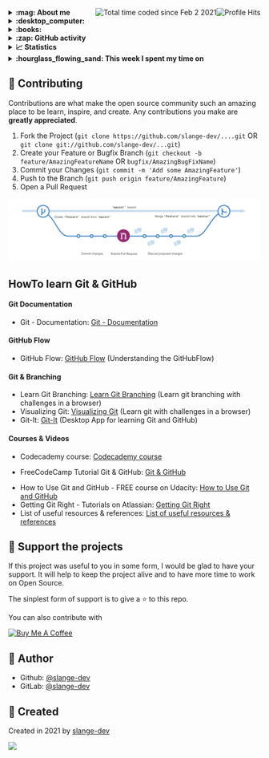 <img align="right" alt="Profile Hits" src="https://komarev.com/ghpvc/?username=slange-dev&style=flat-square"> <a href="https://wakatime.com/@b9ca06e8-3961-4e7b-89c7-a5697a293916"><img align="right" src="https://wakatime.com/badge/user/b9ca06e8-3961-4e7b-89c7-a5697a293916.svg" alt="Total time coded since Feb 2 2021" /></a>

<details>
  <summary><b> :mag: About me </b></summary>
  Windows and Linux administrator </br>
  Running Mainframe systems (z/OS v2.1 and OS/VS2 MVS 3.8j Tur(n)key Level 4) @home </br>
  
</details>

<details>
  <summary><b> :desktop_computer: </b></summary>
</details>

<details>
  <summary><b> :books: </b></summary>
</details>

<details>
  <summary><b> :zap: GitHub activity </b></summary>

<!--START_SECTION:activity-->
`[04/01 03:54]` <img alt="📝" src="https://github.com/cheesits456/github-activity-readme/raw/master/icons/commit.png" align="top" height="18"> Made `1` commit in [slange-dev/Netbox-ipscanner](https://github.com/slange-dev/Netbox-ipscanner)  
`[03/31 15:04]` <img alt="✅" src="https://github.com/cheesits456/github-activity-readme/raw/master/icons/pr-open.png" align="top" height="18"> Opened PR [`#6`](https://github.com//bbird81/Netbox-ipscanner/pull/6 'Update') in [bbird81/Netbox-ipscanner](https://github.com/bbird81/Netbox-ipscanner)  
`[03/31 15:02]` <img alt="❌" src="https://github.com/cheesits456/github-activity-readme/raw/master/icons/pr-close.png" align="top" height="18"> Closed PR [`#5`](https://github.com//bbird81/Netbox-ipscanner/pull/5 'Update') in [bbird81/Netbox-ipscanner](https://github.com/bbird81/Netbox-ipscanner)  
`[03/31 15:01]` <img alt="📝" src="https://github.com/cheesits456/github-activity-readme/raw/master/icons/commit.png" align="top" height="18"> Made `3` commits in [slange-dev/Netbox-ipscanner](https://github.com/slange-dev/Netbox-ipscanner)  
`[03/31 14:57]` <img alt="🎉" src="https://github.com/cheesits456/github-activity-readme/raw/master/icons/merge.png" align="top" height="18"> Merged PR [`#1`](https://github.com//slange-dev/Netbox-ipscanner/pull/1 'Change comment and code language to english') in [slange-dev/Netbox-ipscanner](https://github.com/slange-dev/Netbox-ipscanner)  
`[03/31 14:57]` <img alt="✅" src="https://github.com/cheesits456/github-activity-readme/raw/master/icons/pr-open.png" align="top" height="18"> Opened PR [`#1`](https://github.com//slange-dev/Netbox-ipscanner/pull/1 'Change comment and code language to english') in [slange-dev/Netbox-ipscanner](https://github.com/slange-dev/Netbox-ipscanner)  
`[03/31 14:57]` <img alt="📂" src="https://github.com/cheesits456/github-activity-readme/raw/master/icons/create-branch.png" align="top" height="18"> Created branch [`slange-dev-language-patch`](https://github.com/slange-dev/Netbox-ipscanner/tree/slange-dev-language-patch) in [slange-dev/Netbox-ipscanner](https://github.com/slange-dev/Netbox-ipscanner)  
`[03/31 14:40]` <img alt="❌" src="https://github.com/cheesits456/github-activity-readme/raw/master/icons/delete.png" align="top" height="18"> Deleted `patch-1` from [slange-dev/Netbox-ipscanner](https://github.com/slange-dev/Netbox-ipscanner)  
`[03/31 14:39]` <img alt="❌" src="https://github.com/cheesits456/github-activity-readme/raw/master/icons/pr-close.png" align="top" height="18"> Closed PR [`#4`](https://github.com//bbird81/Netbox-ipscanner/pull/4 'Added NETBOXURL variable') in [bbird81/Netbox-ipscanner](https://github.com/bbird81/Netbox-ipscanner)  
`[03/31 14:39]` <img alt="✅" src="https://github.com/cheesits456/github-activity-readme/raw/master/icons/pr-open.png" align="top" height="18"> Opened PR [`#5`](https://github.com//bbird81/Netbox-ipscanner/pull/5 'Update') in [bbird81/Netbox-ipscanner](https://github.com/bbird81/Netbox-ipscanner)  

<details><summary>Show More</summary>

`[03/31 14:35]` <img alt="📝" src="https://github.com/cheesits456/github-activity-readme/raw/master/icons/commit.png" align="top" height="18"> Made `2` commits in [slange-dev/Netbox-ipscanner](https://github.com/slange-dev/Netbox-ipscanner)  
`[03/31 05:35]` <img alt="✅" src="https://github.com/cheesits456/github-activity-readme/raw/master/icons/pr-open.png" align="top" height="18"> Opened PR [`#4`](https://github.com//bbird81/Netbox-ipscanner/pull/4 'Added NETBOXURL variable') in [bbird81/Netbox-ipscanner](https://github.com/bbird81/Netbox-ipscanner)  
`[03/31 05:33]` <img alt="📝" src="https://github.com/cheesits456/github-activity-readme/raw/master/icons/commit.png" align="top" height="18"> Made `1` commit in [slange-dev/Netbox-ipscanner](https://github.com/slange-dev/Netbox-ipscanner)  
`[03/31 05:32]` <img alt="🍴" src="https://github.com/cheesits456/github-activity-readme/raw/master/icons/fork.png" align="top" height="18"> Forked [bbird81/Netbox-ipscanner](https://github.com/bbird81/Netbox-ipscanner) to [slange-dev/Netbox-ipscanner](https://github.com/slange-dev/Netbox-ipscanner)  
`[03/31 05:31]` <img alt="⭐" src="https://github.com/cheesits456/github-activity-readme/raw/master/icons/star.png" align="top" height="18"> Starred [bbird81/Netbox-ipscanner](https://github.com/bbird81/Netbox-ipscanner)  
`[03/31 03:40]` <img alt="⭐" src="https://github.com/cheesits456/github-activity-readme/raw/master/icons/star.png" align="top" height="18"> Starred [drygdryg/netbox-plugin-device-map](https://github.com/drygdryg/netbox-plugin-device-map)  
`[03/31 03:38]` <img alt="⭐" src="https://github.com/cheesits456/github-activity-readme/raw/master/icons/star.png" align="top" height="18"> Starred [BarbarossaTM/netbox-scripts](https://github.com/BarbarossaTM/netbox-scripts)  
`[03/31 03:24]` <img alt="⭐" src="https://github.com/cheesits456/github-activity-readme/raw/master/icons/star.png" align="top" height="18"> Starred [falz/netbox-device-scripts](https://github.com/falz/netbox-device-scripts)  
`[03/31 00:45]` <img alt="⭐" src="https://github.com/cheesits456/github-activity-readme/raw/master/icons/star.png" align="top" height="18"> Starred [ArnesSI/netbox-inventory](https://github.com/ArnesSI/netbox-inventory)  
`[03/31 00:18]` <img alt="⭐" src="https://github.com/cheesits456/github-activity-readme/raw/master/icons/star.png" align="top" height="18"> Starred [andreafrancia/trash-cli](https://github.com/andreafrancia/trash-cli)  
`[03/30 02:07]` <img alt="⭐" src="https://github.com/cheesits456/github-activity-readme/raw/master/icons/star.png" align="top" height="18"> Starred [Icinga/icinga2](https://github.com/Icinga/icinga2)  
`[03/30 02:07]` <img alt="⭐" src="https://github.com/cheesits456/github-activity-readme/raw/master/icons/star.png" align="top" height="18"> Starred [Icinga/icingaweb2](https://github.com/Icinga/icingaweb2)  
`[03/29 23:03]` <img alt="➕" src="https://github.com/cheesits456/github-activity-readme/raw/master/icons/create-repo.png" align="top" height="18"> Created repository [slange-dev/netbox-backup](https://github.com/slange-dev/netbox-backup)  
`[03/29 13:30]` <img alt="⭐" src="https://github.com/cheesits456/github-activity-readme/raw/master/icons/star.png" align="top" height="18"> Starred [netbox-community/devicetype-library](https://github.com/netbox-community/devicetype-library)  
`[03/29 07:53]` <img alt="⭐" src="https://github.com/cheesits456/github-activity-readme/raw/master/icons/star.png" align="top" height="18"> Starred [lopes/netbox-scanner](https://github.com/lopes/netbox-scanner)  
`[03/29 07:02]` <img alt="⭐" src="https://github.com/cheesits456/github-activity-readme/raw/master/icons/star.png" align="top" height="18"> Starred [M35a2/cisco-interfaces-to-netbox](https://github.com/M35a2/cisco-interfaces-to-netbox)  
`[03/29 06:25]` <img alt="⭐" src="https://github.com/cheesits456/github-activity-readme/raw/master/icons/star.png" align="top" height="18"> Starred [Abulhallaj/netbox-deviceimage](https://github.com/Abulhallaj/netbox-deviceimage)  
`[03/29 04:50]` <img alt="⭐" src="https://github.com/cheesits456/github-activity-readme/raw/master/icons/star.png" align="top" height="18"> Starred [peering-manager/peering-manager](https://github.com/peering-manager/peering-manager)  
`[03/29 04:43]` <img alt="⭐" src="https://github.com/cheesits456/github-activity-readme/raw/master/icons/star.png" align="top" height="18"> Starred [netbox-community/netbox-healthcheck-plugin](https://github.com/netbox-community/netbox-healthcheck-plugin)  
`[03/29 04:20]` <img alt="⭐" src="https://github.com/cheesits456/github-activity-readme/raw/master/icons/star.png" align="top" height="18"> Starred [cvlabsio/netdoc](https://github.com/cvlabsio/netdoc)  
`[03/29 04:01]` <img alt="⭐" src="https://github.com/cheesits456/github-activity-readme/raw/master/icons/star.png" align="top" height="18"> Starred [netdotwork/netbox_resolver](https://github.com/netdotwork/netbox_resolver)  
`[03/29 03:52]` <img alt="⭐" src="https://github.com/cheesits456/github-activity-readme/raw/master/icons/star.png" align="top" height="18"> Starred [DanSheps/netbox-config-backup](https://github.com/DanSheps/netbox-config-backup)  
`[03/29 03:52]` <img alt="⭐" src="https://github.com/cheesits456/github-activity-readme/raw/master/icons/star.png" align="top" height="18"> Starred [ICTU/netbox_slm](https://github.com/ICTU/netbox_slm)  
`[03/29 03:44]` <img alt="⭐" src="https://github.com/cheesits456/github-activity-readme/raw/master/icons/star.png" align="top" height="18"> Starred [ITJamie/racktables2netbox](https://github.com/ITJamie/racktables2netbox)  
`[03/29 03:43]` <img alt="⭐" src="https://github.com/cheesits456/github-activity-readme/raw/master/icons/star.png" align="top" height="18"> Starred [RackTables/racktables](https://github.com/RackTables/racktables)  
`[03/29 03:41]` <img alt="⭐" src="https://github.com/cheesits456/github-activity-readme/raw/master/icons/star.png" align="top" height="18"> Starred [ITJamie/netbox_gateways](https://github.com/ITJamie/netbox_gateways)  
`[03/29 03:18]` <img alt="⭐" src="https://github.com/cheesits456/github-activity-readme/raw/master/icons/star.png" align="top" height="18"> Starred [ryanmerolle/netbox-acls](https://github.com/ryanmerolle/netbox-acls)  
`[03/29 02:57]` <img alt="⭐" src="https://github.com/cheesits456/github-activity-readme/raw/master/icons/star.png" align="top" height="18"> Starred [PieterL75/netbox_contextmenus](https://github.com/PieterL75/netbox_contextmenus)  
`[03/29 02:52]` <img alt="⭐" src="https://github.com/cheesits456/github-activity-readme/raw/master/icons/star.png" align="top" height="18"> Starred [jasonyates/netbox-documents](https://github.com/jasonyates/netbox-documents)  
`[03/29 02:39]` <img alt="⭐" src="https://github.com/cheesits456/github-activity-readme/raw/master/icons/star.png" align="top" height="18"> Starred [iDebugAll/phonebox_plugin](https://github.com/iDebugAll/phonebox_plugin)  
`[03/29 02:38]` <img alt="⭐" src="https://github.com/cheesits456/github-activity-readme/raw/master/icons/star.png" align="top" height="18"> Starred [alsigna/netbox-software-manager](https://github.com/alsigna/netbox-software-manager)  
`[03/29 02:36]` <img alt="⭐" src="https://github.com/cheesits456/github-activity-readme/raw/master/icons/star.png" align="top" height="18"> Starred [k01ek/netbox-bgp](https://github.com/k01ek/netbox-bgp)  
`[03/29 02:36]` <img alt="⭐" src="https://github.com/cheesits456/github-activity-readme/raw/master/icons/star.png" align="top" height="18"> Starred [minitriga/axians-netbox-plugin-pdu](https://github.com/minitriga/axians-netbox-plugin-pdu)  
`[03/29 02:33]` <img alt="⭐" src="https://github.com/cheesits456/github-activity-readme/raw/master/icons/star.png" align="top" height="18"> Starred [networktocode/ntc-netbox-plugin-onboarding](https://github.com/networktocode/ntc-netbox-plugin-onboarding)  
`[03/29 02:29]` <img alt="⭐" src="https://github.com/cheesits456/github-activity-readme/raw/master/icons/star.png" align="top" height="18"> Starred [drygdryg/netbox-plugin-interface-sync](https://github.com/drygdryg/netbox-plugin-interface-sync)  
`[03/29 01:38]` <img alt="⭐" src="https://github.com/cheesits456/github-activity-readme/raw/master/icons/star.png" align="top" height="18"> Starred [sjm-steffann/netbox-reorder](https://github.com/sjm-steffann/netbox-reorder)  
`[03/29 01:37]` <img alt="⭐" src="https://github.com/cheesits456/github-activity-readme/raw/master/icons/star.png" align="top" height="18"> Starred [Baspla/netbox_reservations](https://github.com/Baspla/netbox_reservations)  
`[03/29 01:37]` <img alt="⭐" src="https://github.com/cheesits456/github-activity-readme/raw/master/icons/star.png" align="top" height="18"> Starred [miyuk/netbox-vlan-manager](https://github.com/miyuk/netbox-vlan-manager)  
`[03/29 01:37]` <img alt="⭐" src="https://github.com/cheesits456/github-activity-readme/raw/master/icons/star.png" align="top" height="18"> Starred [jsenecal/netbox-auto-cable-label](https://github.com/jsenecal/netbox-auto-cable-label)  
`[03/29 01:35]` <img alt="⭐" src="https://github.com/cheesits456/github-activity-readme/raw/master/icons/star.png" align="top" height="18"> Starred [renatoalmeidaoliveira/nbrisk](https://github.com/renatoalmeidaoliveira/nbrisk)  
`[03/29 01:33]` <img alt="⭐" src="https://github.com/cheesits456/github-activity-readme/raw/master/icons/star.png" align="top" height="18"> Starred [netdevopsbr/netbox-plugins-store](https://github.com/netdevopsbr/netbox-plugins-store)  
`[03/29 01:31]` <img alt="⭐" src="https://github.com/cheesits456/github-activity-readme/raw/master/icons/star.png" align="top" height="18"> Starred [sjm-steffann/netbox-ddns](https://github.com/sjm-steffann/netbox-ddns)  
`[03/29 01:13]` <img alt="⭐" src="https://github.com/cheesits456/github-activity-readme/raw/master/icons/star.png" align="top" height="18"> Starred [den-it/ntmap](https://github.com/den-it/ntmap)  
`[03/29 01:13]` <img alt="⭐" src="https://github.com/cheesits456/github-activity-readme/raw/master/icons/star.png" align="top" height="18"> Starred [mattieserver/netbox-topology-views](https://github.com/mattieserver/netbox-topology-views)  
`[03/29 01:13]` <img alt="⭐" src="https://github.com/cheesits456/github-activity-readme/raw/master/icons/star.png" align="top" height="18"> Starred [iDebugAll/nextbox-ui-plugin](https://github.com/iDebugAll/nextbox-ui-plugin)  
`[03/29 01:13]` <img alt="⭐" src="https://github.com/cheesits456/github-activity-readme/raw/master/icons/star.png" align="top" height="18"> Starred [PieterL75/netbox_ipcalculator](https://github.com/PieterL75/netbox_ipcalculator)  
`[03/29 00:19]` <img alt="⭐" src="https://github.com/cheesits456/github-activity-readme/raw/master/icons/star.png" align="top" height="18"> Starred [michaelkoetter/netbox-dns-zone](https://github.com/michaelkoetter/netbox-dns-zone)  
`[03/29 00:19]` <img alt="⭐" src="https://github.com/cheesits456/github-activity-readme/raw/master/icons/star.png" align="top" height="18"> Starred [deku-m/netbox-installer-menu](https://github.com/deku-m/netbox-installer-menu)  
`[03/29 00:18]` <img alt="⭐" src="https://github.com/cheesits456/github-activity-readme/raw/master/icons/star.png" align="top" height="18"> Starred [drygdryg/netbox-device-autodiscovery](https://github.com/drygdryg/netbox-device-autodiscovery)  
`[03/29 00:06]` <img alt="⭐" src="https://github.com/cheesits456/github-activity-readme/raw/master/icons/star.png" align="top" height="18"> Starred [candlerb/netbox-webhook-dnsupdate](https://github.com/candlerb/netbox-webhook-dnsupdate)  
`[03/28 22:46]` <img alt="⭐" src="https://github.com/cheesits456/github-activity-readme/raw/master/icons/star.png" align="top" height="18"> Starred [auroraresearchlab/netbox-dns](https://github.com/auroraresearchlab/netbox-dns)  
`[03/28 21:37]` <img alt="⭐" src="https://github.com/cheesits456/github-activity-readme/raw/master/icons/star.png" align="top" height="18"> Starred [fcsonline/tmux-fingers](https://github.com/fcsonline/tmux-fingers)  
`[03/28 21:36]` <img alt="⭐" src="https://github.com/cheesits456/github-activity-readme/raw/master/icons/star.png" align="top" height="18"> Starred [fcsonline/tmux-thumbs](https://github.com/fcsonline/tmux-thumbs)  
`[03/28 21:24]` <img alt="📝" src="https://github.com/cheesits456/github-activity-readme/raw/master/icons/commit.png" align="top" height="18"> Made `5` commits in [slange-dev/tmux-config-testings](https://github.com/slange-dev/tmux-config-testings)  
`[03/27 00:37]` <img alt="⭐" src="https://github.com/cheesits456/github-activity-readme/raw/master/icons/star.png" align="top" height="18"> Starred [paradigmpost/firewall-helpers](https://github.com/paradigmpost/firewall-helpers)  
`[03/27 00:34]` <img alt="⭐" src="https://github.com/cheesits456/github-activity-readme/raw/master/icons/star.png" align="top" height="18"> Starred [aatlasis/firewalld_log_parser](https://github.com/aatlasis/firewalld_log_parser)  
`[03/27 00:32]` <img alt="⭐" src="https://github.com/cheesits456/github-activity-readme/raw/master/icons/star.png" align="top" height="18"> Starred [whilcayangyang/firewalld-script](https://github.com/whilcayangyang/firewalld-script)  
`[03/24 07:55]` <img alt="⭐" src="https://github.com/cheesits456/github-activity-readme/raw/master/icons/star.png" align="top" height="18"> Starred [firecat53/urlscan](https://github.com/firecat53/urlscan)  
`[03/24 07:46]` <img alt="⭐" src="https://github.com/cheesits456/github-activity-readme/raw/master/icons/star.png" align="top" height="18"> Starred [cacharle/tmux-ssh-mode](https://github.com/cacharle/tmux-ssh-mode)  
`[03/24 07:45]` <img alt="⭐" src="https://github.com/cheesits456/github-activity-readme/raw/master/icons/star.png" align="top" height="18"> Starred [huseyz/tmux-sshmenu](https://github.com/huseyz/tmux-sshmenu)  
`[03/24 06:36]` <img alt="📝" src="https://github.com/cheesits456/github-activity-readme/raw/master/icons/commit.png" align="top" height="18"> Made `4` commits in [slange-dev/tmux-keyboard-type](https://github.com/slange-dev/tmux-keyboard-type)  
`[03/24 06:08]` <img alt="🍴" src="https://github.com/cheesits456/github-activity-readme/raw/master/icons/fork.png" align="top" height="18"> Forked [jaclu/tmux-keyboard-type](https://github.com/jaclu/tmux-keyboard-type) to [slange-dev/tmux-keyboard-type](https://github.com/slange-dev/tmux-keyboard-type)  
`[03/24 04:16]` <img alt="⭐" src="https://github.com/cheesits456/github-activity-readme/raw/master/icons/star.png" align="top" height="18"> Starred [jaclu/tmux-keyboard-type](https://github.com/jaclu/tmux-keyboard-type)  
`[03/24 04:15]` <img alt="⭐" src="https://github.com/cheesits456/github-activity-readme/raw/master/icons/star.png" align="top" height="18"> Starred [NickHastings/tmux-plugin-cssh](https://github.com/NickHastings/tmux-plugin-cssh)  
`[03/24 04:08]` <img alt="⭐" src="https://github.com/cheesits456/github-activity-readme/raw/master/icons/star.png" align="top" height="18"> Starred [ddebode/tmux-choose](https://github.com/ddebode/tmux-choose)  
`[03/24 03:41]` <img alt="🍴" src="https://github.com/cheesits456/github-activity-readme/raw/master/icons/fork.png" align="top" height="18"> Forked [tmux-plugins/tmux-battery](https://github.com/tmux-plugins/tmux-battery) to [slange-dev/tmux-battery](https://github.com/slange-dev/tmux-battery)  
`[03/24 03:30]` <img alt="⭐" src="https://github.com/cheesits456/github-activity-readme/raw/master/icons/star.png" align="top" height="18"> Starred [tmux-plugins/tmux-battery](https://github.com/tmux-plugins/tmux-battery)  
`[03/24 03:09]` <img alt="⭐" src="https://github.com/cheesits456/github-activity-readme/raw/master/icons/star.png" align="top" height="18"> Starred [charlietag/tmux-cpu-model](https://github.com/charlietag/tmux-cpu-model)  
`[03/24 03:05]` <img alt="⭐" src="https://github.com/cheesits456/github-activity-readme/raw/master/icons/star.png" align="top" height="18"> Starred [charlietag/Samba4_AD_RSAT](https://github.com/charlietag/Samba4_AD_RSAT)  
`[03/24 02:58]` <img alt="⭐" src="https://github.com/cheesits456/github-activity-readme/raw/master/icons/star.png" align="top" height="18"> Starred [devend711/tmux-screentime](https://github.com/devend711/tmux-screentime)  
`[03/24 02:48]` <img alt="⭐" src="https://github.com/cheesits456/github-activity-readme/raw/master/icons/star.png" align="top" height="18"> Starred [charlietag/tmux-split-statusbar](https://github.com/charlietag/tmux-split-statusbar)  
`[03/24 02:43]` <img alt="⭐" src="https://github.com/cheesits456/github-activity-readme/raw/master/icons/star.png" align="top" height="18"> Starred [jlipps/tmux-safekill](https://github.com/jlipps/tmux-safekill)  
`[03/24 01:36]` <img alt="🍴" src="https://github.com/cheesits456/github-activity-readme/raw/master/icons/fork.png" align="top" height="18"> Forked [tmux-plugins/tmux-yank](https://github.com/tmux-plugins/tmux-yank) to [slange-dev/tmux-yank](https://github.com/slange-dev/tmux-yank)  
`[03/24 01:35]` <img alt="🍴" src="https://github.com/cheesits456/github-activity-readme/raw/master/icons/fork.png" align="top" height="18"> Forked [lljbash/tmux-update-display](https://github.com/lljbash/tmux-update-display) to [slange-dev/tmux-update-display](https://github.com/slange-dev/tmux-update-display)  
`[03/24 01:33]` <img alt="⭐" src="https://github.com/cheesits456/github-activity-readme/raw/master/icons/star.png" align="top" height="18"> Starred [imomaliev/tmux-keyboard-layout](https://github.com/imomaliev/tmux-keyboard-layout)  
`[03/24 01:33]` <img alt="⭐" src="https://github.com/cheesits456/github-activity-readme/raw/master/icons/star.png" align="top" height="18"> Starred [ofirgall/tmux-browser](https://github.com/ofirgall/tmux-browser)  
`[03/24 01:29]` <img alt="🍴" src="https://github.com/cheesits456/github-activity-readme/raw/master/icons/fork.png" align="top" height="18"> Forked [tmux-plugins/tmux-logging](https://github.com/tmux-plugins/tmux-logging) to [slange-dev/tmux-logging](https://github.com/slange-dev/tmux-logging)  
`[03/24 01:29]` <img alt="🍴" src="https://github.com/cheesits456/github-activity-readme/raw/master/icons/fork.png" align="top" height="18"> Forked [tmux-plugins/tmux-prefix-highlight](https://github.com/tmux-plugins/tmux-prefix-highlight) to [slange-dev/tmux-prefix-highlight](https://github.com/slange-dev/tmux-prefix-highlight)  
`[03/24 01:28]` <img alt="⭐" src="https://github.com/cheesits456/github-activity-readme/raw/master/icons/star.png" align="top" height="18"> Starred [tmux-plugins/tmux-fpp](https://github.com/tmux-plugins/tmux-fpp)  
`[03/24 00:54]` <img alt="⭐" src="https://github.com/cheesits456/github-activity-readme/raw/master/icons/star.png" align="top" height="18"> Starred [wfxr/tmux-fzf-url](https://github.com/wfxr/tmux-fzf-url)  
`[03/24 00:53]` <img alt="⭐" src="https://github.com/cheesits456/github-activity-readme/raw/master/icons/star.png" align="top" height="18"> Starred [wellle/tmux-complete.vim](https://github.com/wellle/tmux-complete.vim)  
`[03/24 00:52]` <img alt="⭐" src="https://github.com/cheesits456/github-activity-readme/raw/master/icons/star.png" align="top" height="18"> Starred [junegunn/tmux-complete.vim](https://github.com/junegunn/tmux-complete.vim)  
`[03/24 00:47]` <img alt="🍴" src="https://github.com/cheesits456/github-activity-readme/raw/master/icons/fork.png" align="top" height="18"> Forked [sainnhe/tmux-plugin-sysstat](https://github.com/sainnhe/tmux-plugin-sysstat) to [slange-dev/tmux-plugin-sysstat](https://github.com/slange-dev/tmux-plugin-sysstat)  
`[03/24 00:09]` <img alt="⭐" src="https://github.com/cheesits456/github-activity-readme/raw/master/icons/star.png" align="top" height="18"> Starred [sainnhe/tmux-fzf](https://github.com/sainnhe/tmux-fzf)  
`[03/24 00:05]` <img alt="⭐" src="https://github.com/cheesits456/github-activity-readme/raw/master/icons/star.png" align="top" height="18"> Starred [junegunn/tmux-fzf-maccy](https://github.com/junegunn/tmux-fzf-maccy)  
`[03/24 00:05]` <img alt="⭐" src="https://github.com/cheesits456/github-activity-readme/raw/master/icons/star.png" align="top" height="18"> Starred [junegunn/tmux-fzf-url](https://github.com/junegunn/tmux-fzf-url)  
`[03/23 19:46]` <img alt="⭐" src="https://github.com/cheesits456/github-activity-readme/raw/master/icons/star.png" align="top" height="18"> Starred [tmux-plugins/tmux-prefix-highlight](https://github.com/tmux-plugins/tmux-prefix-highlight)  
`[03/23 04:59]` <img alt="⭐" src="https://github.com/cheesits456/github-activity-readme/raw/master/icons/star.png" align="top" height="18"> Starred [imomaliev/tmux-bash-completion](https://github.com/imomaliev/tmux-bash-completion)  
`[03/20 23:29]` <img alt="⭐" src="https://github.com/cheesits456/github-activity-readme/raw/master/icons/star.png" align="top" height="18"> Starred [kboghdady/youTube_ads_4_pi-hole](https://github.com/kboghdady/youTube_ads_4_pi-hole)  
`[03/17 04:57]` <img alt="⭐" src="https://github.com/cheesits456/github-activity-readme/raw/master/icons/star.png" align="top" height="18"> Starred [alexanderjeurissen/tmux-process-indicator](https://github.com/alexanderjeurissen/tmux-process-indicator)  
`[03/17 04:54]` <img alt="⭐" src="https://github.com/cheesits456/github-activity-readme/raw/master/icons/star.png" align="top" height="18"> Starred [alexanderjeurissen/tmux-world-clock](https://github.com/alexanderjeurissen/tmux-world-clock)  
`[03/11 05:32]` <img alt="⭐" src="https://github.com/cheesits456/github-activity-readme/raw/master/icons/star.png" align="top" height="18"> Starred [msimerson/ssh-agent](https://github.com/msimerson/ssh-agent)  
`[03/11 05:13]` <img alt="⭐" src="https://github.com/cheesits456/github-activity-readme/raw/master/icons/star.png" align="top" height="18"> Starred [jessevdk/vte](https://github.com/jessevdk/vte)  
`[03/11 04:43]` <img alt="⭐" src="https://github.com/cheesits456/github-activity-readme/raw/master/icons/star.png" align="top" height="18"> Starred [duncs/clusterssh](https://github.com/duncs/clusterssh)  
`[03/11 04:28]` <img alt="⭐" src="https://github.com/cheesits456/github-activity-readme/raw/master/icons/star.png" align="top" height="18"> Starred [pschmitt/tmux-ssh-split](https://github.com/pschmitt/tmux-ssh-split)  
`[03/11 03:56]` <img alt="⭐" src="https://github.com/cheesits456/github-activity-readme/raw/master/icons/star.png" align="top" height="18"> Starred [jaclu/tmux-keyboard-type](https://github.com/jaclu/tmux-keyboard-type)  
`[03/11 01:25]` <img alt="⭐" src="https://github.com/cheesits456/github-activity-readme/raw/master/icons/star.png" align="top" height="18"> Starred [GNOME/vte](https://github.com/GNOME/vte)  
`[03/11 00:46]` <img alt="⭐" src="https://github.com/cheesits456/github-activity-readme/raw/master/icons/star.png" align="top" height="18"> Starred [MunifTanjim/tmux-suspend](https://github.com/MunifTanjim/tmux-suspend)  
`[03/10 19:50]` <img alt="⭐" src="https://github.com/cheesits456/github-activity-readme/raw/master/icons/star.png" align="top" height="18"> Starred [anghootys/tmux-ip-address](https://github.com/anghootys/tmux-ip-address)  
`[03/10 04:19]` <img alt="⭐" src="https://github.com/cheesits456/github-activity-readme/raw/master/icons/star.png" align="top" height="18"> Starred [mikeboiko/vim-sort-folds](https://github.com/mikeboiko/vim-sort-folds)  
`[03/10 04:11]` <img alt="⭐" src="https://github.com/cheesits456/github-activity-readme/raw/master/icons/star.png" align="top" height="18"> Starred [mikeboiko/Vim](https://github.com/mikeboiko/Vim)  
`[03/10 04:05]` <img alt="⭐" src="https://github.com/cheesits456/github-activity-readme/raw/master/icons/star.png" align="top" height="18"> Starred [lljbash/zsh-renew-tmux-env](https://github.com/lljbash/zsh-renew-tmux-env)  
`[03/10 03:15]` <img alt="⭐" src="https://github.com/cheesits456/github-activity-readme/raw/master/icons/star.png" align="top" height="18"> Starred [tmux-plugins/tmux-open](https://github.com/tmux-plugins/tmux-open)  
`[03/10 01:25]` <img alt="⭐" src="https://github.com/cheesits456/github-activity-readme/raw/master/icons/star.png" align="top" height="18"> Starred [powerline/fonts](https://github.com/powerline/fonts)  
`[03/09 22:04]` <img alt="⭐" src="https://github.com/cheesits456/github-activity-readme/raw/master/icons/star.png" align="top" height="18"> Starred [scop/bash-completion](https://github.com/scop/bash-completion)  
`[03/09 16:26]` <img alt="⭐" src="https://github.com/cheesits456/github-activity-readme/raw/master/icons/star.png" align="top" height="18"> Starred [arialdomartini/oh-my-git](https://github.com/arialdomartini/oh-my-git)  
`[03/09 16:26]` <img alt="⭐" src="https://github.com/cheesits456/github-activity-readme/raw/master/icons/star.png" align="top" height="18"> Starred [riobard/bash-powerline](https://github.com/riobard/bash-powerline)  
`[03/09 16:25]` <img alt="⭐" src="https://github.com/cheesits456/github-activity-readme/raw/master/icons/star.png" align="top" height="18"> Starred [magicmonty/bash-git-prompt](https://github.com/magicmonty/bash-git-prompt)  
`[03/08 17:01]` <img alt="⭐" src="https://github.com/cheesits456/github-activity-readme/raw/master/icons/star.png" align="top" height="18"> Starred [arpagon/history-backup](https://github.com/arpagon/history-backup)  
`[03/07 17:44]` <img alt="⭐" src="https://github.com/cheesits456/github-activity-readme/raw/master/icons/star.png" align="top" height="18"> Starred [curusarn/bash-zsh-compat-widgets](https://github.com/curusarn/bash-zsh-compat-widgets)  
`[03/07 17:43]` <img alt="⭐" src="https://github.com/cheesits456/github-activity-readme/raw/master/icons/star.png" align="top" height="18"> Starred [rcaloras/bash-preexec](https://github.com/rcaloras/bash-preexec)  
`[03/07 06:13]` <img alt="⭐" src="https://github.com/cheesits456/github-activity-readme/raw/master/icons/star.png" align="top" height="18"> Starred [gko/ssh-connect](https://github.com/gko/ssh-connect)  
`[03/07 06:10]` <img alt="⭐" src="https://github.com/cheesits456/github-activity-readme/raw/master/icons/star.png" align="top" height="18"> Starred [curusarn/resh](https://github.com/curusarn/resh)  
`[03/07 06:08]` <img alt="⭐" src="https://github.com/cheesits456/github-activity-readme/raw/master/icons/star.png" align="top" height="18"> Starred [dvorka/hstr](https://github.com/dvorka/hstr)  
`[03/07 05:57]` <img alt="⭐" src="https://github.com/cheesits456/github-activity-readme/raw/master/icons/star.png" align="top" height="18"> Starred [wulfgarpro/history-sync](https://github.com/wulfgarpro/history-sync)  
`[03/07 05:29]` <img alt="⭐" src="https://github.com/cheesits456/github-activity-readme/raw/master/icons/star.png" align="top" height="18"> Starred [ddworken/hishtory](https://github.com/ddworken/hishtory)  
`[03/07 01:15]` <img alt="⭐" src="https://github.com/cheesits456/github-activity-readme/raw/master/icons/star.png" align="top" height="18"> Starred [rcaloras/bashhub-client](https://github.com/rcaloras/bashhub-client)  
`[03/05 21:03]` <img alt="⭐" src="https://github.com/cheesits456/github-activity-readme/raw/master/icons/star.png" align="top" height="18"> Starred [statox/FYT.vim](https://github.com/statox/FYT.vim)  
`[03/05 20:53]` <img alt="⭐" src="https://github.com/cheesits456/github-activity-readme/raw/master/icons/star.png" align="top" height="18"> Starred [machakann/vim-highlightedyank](https://github.com/machakann/vim-highlightedyank)  
`[03/05 03:08]` <img alt="⭐" src="https://github.com/cheesits456/github-activity-readme/raw/master/icons/star.png" align="top" height="18"> Starred [sheerun/vim-polyglot](https://github.com/sheerun/vim-polyglot)  
`[03/04 18:38]` <img alt="⭐" src="https://github.com/cheesits456/github-activity-readme/raw/master/icons/star.png" align="top" height="18"> Starred [vimwiki/vimwiki](https://github.com/vimwiki/vimwiki)  
`[03/02 01:10]` <img alt="📝" src="https://github.com/cheesits456/github-activity-readme/raw/master/icons/commit.png" align="top" height="18"> Made `53` commits in [slange-dev/tmux-config-testings](https://github.com/slange-dev/tmux-config-testings)  
`[03/01 18:58]` <img alt="⭐" src="https://github.com/cheesits456/github-activity-readme/raw/master/icons/star.png" align="top" height="18"> Starred [joshmedeski/t-smart-tmux-session-manager](https://github.com/joshmedeski/t-smart-tmux-session-manager)  
`[02/27 18:29]` <img alt="📝" src="https://github.com/cheesits456/github-activity-readme/raw/master/icons/commit.png" align="top" height="18"> Made `6` commits in [slange-dev/slange-dev](https://github.com/slange-dev/slange-dev)  
`[02/27 17:04]` <img alt="❌" src="https://github.com/cheesits456/github-activity-readme/raw/master/icons/pr-close.png" align="top" height="18"> Closed PR [`#2`](https://github.com//In4n1s357/Linux-Security-and-Hardening-Security-Guide/pull/2 'Add Rkhunter and OpenScap Workbench to Security Auditing Tools Open Source') in [In4n1s357/Linux-Security-and-Hardening-Security-Guide](https://github.com/In4n1s357/Linux-Security-and-Hardening-Security-Guide)  
`[02/21 20:19]` <img alt="⭐" src="https://github.com/cheesits456/github-activity-readme/raw/master/icons/star.png" align="top" height="18"> Starred [freeplane/freeplane](https://github.com/freeplane/freeplane)  
`[02/20 06:05]` <img alt="⭐" src="https://github.com/cheesits456/github-activity-readme/raw/master/icons/star.png" align="top" height="18"> Starred [ryanoasis/nerd-fonts](https://github.com/ryanoasis/nerd-fonts)  
`[02/19 22:55]` <img alt="⭐" src="https://github.com/cheesits456/github-activity-readme/raw/master/icons/star.png" align="top" height="18"> Starred [dogtagpki/pki](https://github.com/dogtagpki/pki)  
`[02/18 03:35]` <img alt="⭐" src="https://github.com/cheesits456/github-activity-readme/raw/master/icons/star.png" align="top" height="18"> Starred [bcchenbc/isc-bind9-dyndns-updater](https://github.com/bcchenbc/isc-bind9-dyndns-updater)  
`[02/14 00:31]` <img alt="⭐" src="https://github.com/cheesits456/github-activity-readme/raw/master/icons/star.png" align="top" height="18"> Starred [nicolargo/glances](https://github.com/nicolargo/glances)  
`[02/11 00:42]` <img alt="⭐" src="https://github.com/cheesits456/github-activity-readme/raw/master/icons/star.png" align="top" height="18"> Starred [EngineeringKiosk/GermanTechPodcasts](https://github.com/EngineeringKiosk/GermanTechPodcasts)  
`[02/11 00:12]` <img alt="⭐" src="https://github.com/cheesits456/github-activity-readme/raw/master/icons/star.png" align="top" height="18"> Starred [coderholic/pyradio](https://github.com/coderholic/pyradio)  
`[02/11 00:06]` <img alt="⭐" src="https://github.com/cheesits456/github-activity-readme/raw/master/icons/star.png" align="top" height="18"> Starred [rupa/z](https://github.com/rupa/z)  
`[02/09 04:07]` <img alt="⭐" src="https://github.com/cheesits456/github-activity-readme/raw/master/icons/star.png" align="top" height="18"> Starred [tympanix/Bankaroo](https://github.com/tympanix/Bankaroo)  
`[02/09 03:52]` <img alt="🍴" src="https://github.com/cheesits456/github-activity-readme/raw/master/icons/fork.png" align="top" height="18"> Forked [prakash181/Mainframe_casestudy](https://github.com/prakash181/Mainframe_casestudy) to [slange-dev/Mainframe-personal-banking](https://github.com/slange-dev/Mainframe-personal-banking)  
`[02/09 03:45]` <img alt="⭐" src="https://github.com/cheesits456/github-activity-readme/raw/master/icons/star.png" align="top" height="18"> Starred [IBM/banking-digitalization-using-hybrid-cloud-with-mainframes](https://github.com/IBM/banking-digitalization-using-hybrid-cloud-with-mainframes)  
`[01/30 19:30]` <img alt="⭐" src="https://github.com/cheesits456/github-activity-readme/raw/master/icons/star.png" align="top" height="18"> Starred [bacula-web/bacula-web](https://github.com/bacula-web/bacula-web)  
`[01/30 19:24]` <img alt="⭐" src="https://github.com/cheesits456/github-activity-readme/raw/master/icons/star.png" align="top" height="18"> Starred [waa/baculabackupreport](https://github.com/waa/baculabackupreport)  
`[01/30 17:53]` <img alt="⭐" src="https://github.com/cheesits456/github-activity-readme/raw/master/icons/star.png" align="top" height="18"> Starred [tim4dev/webacula](https://github.com/tim4dev/webacula)  
`[01/29 08:39]` <img alt="🍴" src="https://github.com/cheesits456/github-activity-readme/raw/master/icons/fork.png" align="top" height="18"> Forked [RookieDay/VirtualBank](https://github.com/RookieDay/VirtualBank) to [slange-dev/VirtualBank](https://github.com/slange-dev/VirtualBank)  
`[01/29 08:05]` <img alt="❗️" src="https://github.com/cheesits456/github-activity-readme/raw/master/icons/issue.png" align="top" height="18"> Opened issue [`#3`](https://github.com//In4n1s357/Linux-Security-and-Hardening-Security-Guide/issues/3 'Center for Internet Security (CIS) - Hardening rules') in [In4n1s357/Linux-Security-and-Hardening-Security-Guide](https://github.com/In4n1s357/Linux-Security-and-Hardening-Security-Guide)  
`[01/29 07:54]` <img alt="📝" src="https://github.com/cheesits456/github-activity-readme/raw/master/icons/commit.png" align="top" height="18"> Made `2` commits in [slange-dev/Linux-Security-and-Hardening-Security-Guide](https://github.com/slange-dev/Linux-Security-and-Hardening-Security-Guide)  
`[01/29 07:54]` <img alt="🎉" src="https://github.com/cheesits456/github-activity-readme/raw/master/icons/merge.png" align="top" height="18"> Merged PR [`#2`](https://github.com//slange-dev/Linux-Security-and-Hardening-Security-Guide/pull/2 'Add OpenScap Workbench to Security Auditing Tools Open Source') in [slange-dev/Linux-Security-and-Hardening-Security-Guide](https://github.com/slange-dev/Linux-Security-and-Hardening-Security-Guide)  
`[01/29 07:53]` <img alt="✅" src="https://github.com/cheesits456/github-activity-readme/raw/master/icons/pr-open.png" align="top" height="18"> Opened PR [`#2`](https://github.com//slange-dev/Linux-Security-and-Hardening-Security-Guide/pull/2 'Add OpenScap Workbench to Security Auditing Tools Open Source') in [slange-dev/Linux-Security-and-Hardening-Security-Guide](https://github.com/slange-dev/Linux-Security-and-Hardening-Security-Guide)  
`[01/29 07:53]` <img alt="📂" src="https://github.com/cheesits456/github-activity-readme/raw/master/icons/create-branch.png" align="top" height="18"> Created branch [`slange-dev-update-openscap-workbench`](https://github.com/slange-dev/Linux-Security-and-Hardening-Security-Guide/tree/slange-dev-update-openscap-workbench) in [slange-dev/Linux-Security-and-Hardening-Security-Guide](https://github.com/slange-dev/Linux-Security-and-Hardening-Security-Guide)  
`[01/29 07:48]` <img alt="✅" src="https://github.com/cheesits456/github-activity-readme/raw/master/icons/pr-open.png" align="top" height="18"> Opened PR [`#2`](https://github.com//In4n1s357/Linux-Security-and-Hardening-Security-Guide/pull/2 'Add Rkhunter to Security Auditing Tools Open Source') in [In4n1s357/Linux-Security-and-Hardening-Security-Guide](https://github.com/In4n1s357/Linux-Security-and-Hardening-Security-Guide)  
`[01/29 07:45]` <img alt="📝" src="https://github.com/cheesits456/github-activity-readme/raw/master/icons/commit.png" align="top" height="18"> Made `2` commits in [slange-dev/Linux-Security-and-Hardening-Security-Guide](https://github.com/slange-dev/Linux-Security-and-Hardening-Security-Guide)  
`[01/29 07:45]` <img alt="🎉" src="https://github.com/cheesits456/github-activity-readme/raw/master/icons/merge.png" align="top" height="18"> Merged PR [`#1`](https://github.com//slange-dev/Linux-Security-and-Hardening-Security-Guide/pull/1 'Add Rkhunter to Security Auditing Tools Open Source') in [slange-dev/Linux-Security-and-Hardening-Security-Guide](https://github.com/slange-dev/Linux-Security-and-Hardening-Security-Guide)  
`[01/29 07:44]` <img alt="✅" src="https://github.com/cheesits456/github-activity-readme/raw/master/icons/pr-open.png" align="top" height="18"> Opened PR [`#1`](https://github.com//slange-dev/Linux-Security-and-Hardening-Security-Guide/pull/1 'Add Rkhunter to Security Auditing Tools Open Source') in [slange-dev/Linux-Security-and-Hardening-Security-Guide](https://github.com/slange-dev/Linux-Security-and-Hardening-Security-Guide)  
`[01/29 07:41]` <img alt="📂" src="https://github.com/cheesits456/github-activity-readme/raw/master/icons/create-branch.png" align="top" height="18"> Created branch [`slange-dev-update-rkhunter`](https://github.com/slange-dev/Linux-Security-and-Hardening-Security-Guide/tree/slange-dev-update-rkhunter) in [slange-dev/Linux-Security-and-Hardening-Security-Guide](https://github.com/slange-dev/Linux-Security-and-Hardening-Security-Guide)  
`[01/29 07:32]` <img alt="🍴" src="https://github.com/cheesits456/github-activity-readme/raw/master/icons/fork.png" align="top" height="18"> Forked [In4n1s357/Linux-Security-and-Hardening-Security-Guide](https://github.com/In4n1s357/Linux-Security-and-Hardening-Security-Guide) to [slange-dev/Linux-Security-and-Hardening-Security-Guide](https://github.com/slange-dev/Linux-Security-and-Hardening-Security-Guide)  
`[01/29 07:30]` <img alt="⭐" src="https://github.com/cheesits456/github-activity-readme/raw/master/icons/star.png" align="top" height="18"> Starred [In4n1s357/Linux-Security-and-Hardening-Security-Guide](https://github.com/In4n1s357/Linux-Security-and-Hardening-Security-Guide)  
`[01/25 20:08]` <img alt="⭐" src="https://github.com/cheesits456/github-activity-readme/raw/master/icons/star.png" align="top" height="18"> Starred [mattwebbio/orbital-sync](https://github.com/mattwebbio/orbital-sync)  
`[01/23 02:47]` <img alt="📝" src="https://github.com/cheesits456/github-activity-readme/raw/master/icons/commit.png" align="top" height="18"> Made `1` commit in [slange-dev/slange-dev](https://github.com/slange-dev/slange-dev)  
`[01/23 00:10]` <img alt="⭐" src="https://github.com/cheesits456/github-activity-readme/raw/master/icons/star.png" align="top" height="18"> Starred [mikeroyal/Rocky-Linux-Guide](https://github.com/mikeroyal/Rocky-Linux-Guide)  
`[01/22 22:56]` <img alt="📝" src="https://github.com/cheesits456/github-activity-readme/raw/master/icons/commit.png" align="top" height="18"> Made `2` commits in [slange-dev/slange-dev](https://github.com/slange-dev/slange-dev)  
`[01/22 22:56]` <img alt="🎉" src="https://github.com/cheesits456/github-activity-readme/raw/master/icons/merge.png" align="top" height="18"> Merged PR [`#8`](https://github.com//slange-dev/slange-dev/pull/8 'Update GitHub action/checkout to v3.3.0') in [slange-dev/slange-dev](https://github.com/slange-dev/slange-dev)  
`[01/22 22:55]` <img alt="✅" src="https://github.com/cheesits456/github-activity-readme/raw/master/icons/pr-open.png" align="top" height="18"> Opened PR [`#8`](https://github.com//slange-dev/slange-dev/pull/8 'Update GitHub action/checkout to v3.3.0') in [slange-dev/slange-dev](https://github.com/slange-dev/slange-dev)  
`[01/22 22:55]` <img alt="📂" src="https://github.com/cheesits456/github-activity-readme/raw/master/icons/create-branch.png" align="top" height="18"> Created branch [`slange-dev-patch-4`](https://github.com/slange-dev/slange-dev/tree/slange-dev-patch-4) in [slange-dev/slange-dev](https://github.com/slange-dev/slange-dev)  
`[01/22 22:55]` <img alt="📝" src="https://github.com/cheesits456/github-activity-readme/raw/master/icons/commit.png" align="top" height="18"> Made `2` commits in [slange-dev/slange-dev](https://github.com/slange-dev/slange-dev)  
`[01/22 22:55]` <img alt="🎉" src="https://github.com/cheesits456/github-activity-readme/raw/master/icons/merge.png" align="top" height="18"> Merged PR [`#7`](https://github.com//slange-dev/slange-dev/pull/7 'Update GitHub action/checkout to v3.3.0') in [slange-dev/slange-dev](https://github.com/slange-dev/slange-dev)  
`[01/22 22:55]` <img alt="✅" src="https://github.com/cheesits456/github-activity-readme/raw/master/icons/pr-open.png" align="top" height="18"> Opened PR [`#7`](https://github.com//slange-dev/slange-dev/pull/7 'Update GitHub action/checkout to v3.3.0') in [slange-dev/slange-dev](https://github.com/slange-dev/slange-dev)  
`[01/22 22:55]` <img alt="📂" src="https://github.com/cheesits456/github-activity-readme/raw/master/icons/create-branch.png" align="top" height="18"> Created branch [`slange-dev-patch-3`](https://github.com/slange-dev/slange-dev/tree/slange-dev-patch-3) in [slange-dev/slange-dev](https://github.com/slange-dev/slange-dev)  
`[01/22 22:54]` <img alt="📝" src="https://github.com/cheesits456/github-activity-readme/raw/master/icons/commit.png" align="top" height="18"> Made `2` commits in [slange-dev/slange-dev](https://github.com/slange-dev/slange-dev)  
`[01/22 22:54]` <img alt="🎉" src="https://github.com/cheesits456/github-activity-readme/raw/master/icons/merge.png" align="top" height="18"> Merged PR [`#6`](https://github.com//slange-dev/slange-dev/pull/6 'Update GitHub action/checkout to v3.3.0') in [slange-dev/slange-dev](https://github.com/slange-dev/slange-dev)  
`[01/22 22:54]` <img alt="✅" src="https://github.com/cheesits456/github-activity-readme/raw/master/icons/pr-open.png" align="top" height="18"> Opened PR [`#6`](https://github.com//slange-dev/slange-dev/pull/6 'Update GitHub action/checkout to v3.3.0') in [slange-dev/slange-dev](https://github.com/slange-dev/slange-dev)  
`[01/22 22:54]` <img alt="📂" src="https://github.com/cheesits456/github-activity-readme/raw/master/icons/create-branch.png" align="top" height="18"> Created branch [`slange-dev-patch-2`](https://github.com/slange-dev/slange-dev/tree/slange-dev-patch-2) in [slange-dev/slange-dev](https://github.com/slange-dev/slange-dev)  
`[01/22 22:53]` <img alt="📝" src="https://github.com/cheesits456/github-activity-readme/raw/master/icons/commit.png" align="top" height="18"> Made `2` commits in [slange-dev/slange-dev](https://github.com/slange-dev/slange-dev)  
`[01/22 22:53]` <img alt="🎉" src="https://github.com/cheesits456/github-activity-readme/raw/master/icons/merge.png" align="top" height="18"> Merged PR [`#5`](https://github.com//slange-dev/slange-dev/pull/5 'Update GitHub action/checkout to v3.3.0') in [slange-dev/slange-dev](https://github.com/slange-dev/slange-dev)  
`[01/22 22:53]` <img alt="✅" src="https://github.com/cheesits456/github-activity-readme/raw/master/icons/pr-open.png" align="top" height="18"> Opened PR [`#5`](https://github.com//slange-dev/slange-dev/pull/5 'Update GitHub action/checkout to v3.3.0') in [slange-dev/slange-dev](https://github.com/slange-dev/slange-dev)  
`[01/22 22:53]` <img alt="📂" src="https://github.com/cheesits456/github-activity-readme/raw/master/icons/create-branch.png" align="top" height="18"> Created branch [`slange-dev-patch-1`](https://github.com/slange-dev/slange-dev/tree/slange-dev-patch-1) in [slange-dev/slange-dev](https://github.com/slange-dev/slange-dev)  
`[01/22 22:52]` <img alt="📝" src="https://github.com/cheesits456/github-activity-readme/raw/master/icons/commit.png" align="top" height="18"> Made `2` commits in [slange-dev/slange-dev](https://github.com/slange-dev/slange-dev)  
`[01/22 22:52]` <img alt="🎉" src="https://github.com/cheesits456/github-activity-readme/raw/master/icons/merge.png" align="top" height="18"> Merged PR [`#4`](https://github.com//slange-dev/slange-dev/pull/4 'Update GitHub action/checkout to v3.3.0') in [slange-dev/slange-dev](https://github.com/slange-dev/slange-dev)  
`[01/22 22:52]` <img alt="✅" src="https://github.com/cheesits456/github-activity-readme/raw/master/icons/pr-open.png" align="top" height="18"> Opened PR [`#4`](https://github.com//slange-dev/slange-dev/pull/4 'Update GitHub action/checkout to v3.3.0') in [slange-dev/slange-dev](https://github.com/slange-dev/slange-dev)  
`[01/22 22:52]` <img alt="📂" src="https://github.com/cheesits456/github-activity-readme/raw/master/icons/create-branch.png" align="top" height="18"> Created branch [`slange-dev-update-checkout-version`](https://github.com/slange-dev/slange-dev/tree/slange-dev-update-checkout-version) in [slange-dev/slange-dev](https://github.com/slange-dev/slange-dev)  
`[01/21 03:13]` <img alt="⭐" src="https://github.com/cheesits456/github-activity-readme/raw/master/icons/star.png" align="top" height="18"> Starred [all-contributors/app](https://github.com/all-contributors/app)  
`[01/17 21:41]` <img alt="⭐" src="https://github.com/cheesits456/github-activity-readme/raw/master/icons/star.png" align="top" height="18"> Starred [ebcsyglobal/mainframe-cobol-db2-jcl-templates](https://github.com/ebcsyglobal/mainframe-cobol-db2-jcl-templates)  
`[01/17 21:33]` <img alt="⭐" src="https://github.com/cheesits456/github-activity-readme/raw/master/icons/star.png" align="top" height="18"> Starred [FrankR85/cobol-travis](https://github.com/FrankR85/cobol-travis)  
`[01/17 21:24]` <img alt="⭐" src="https://github.com/cheesits456/github-activity-readme/raw/master/icons/star.png" align="top" height="18"> Starred [zowe/vscode-extension-for-zowe](https://github.com/zowe/vscode-extension-for-zowe)  
`[01/17 21:22]` <img alt="⭐" src="https://github.com/cheesits456/github-activity-readme/raw/master/icons/star.png" align="top" height="18"> Starred [BroadcomMFD/cobol-control-flow](https://github.com/BroadcomMFD/cobol-control-flow)  
`[01/15 21:14]` <img alt="⭐" src="https://github.com/cheesits456/github-activity-readme/raw/master/icons/star.png" align="top" height="18"> Starred [ChanderG/tmux-notify](https://github.com/ChanderG/tmux-notify)  
`[01/15 21:12]` <img alt="⭐" src="https://github.com/cheesits456/github-activity-readme/raw/master/icons/star.png" align="top" height="18"> Starred [tmux-plugins/tmux-urlview](https://github.com/tmux-plugins/tmux-urlview)  
`[01/15 21:11]` <img alt="⭐" src="https://github.com/cheesits456/github-activity-readme/raw/master/icons/star.png" align="top" height="18"> Starred [jimeh/tmux-themepack](https://github.com/jimeh/tmux-themepack)  
`[01/14 23:40]` <img alt="⭐" src="https://github.com/cheesits456/github-activity-readme/raw/master/icons/star.png" align="top" height="18"> Starred [inthelamp/cobol-challenges](https://github.com/inthelamp/cobol-challenges)  
`[01/14 23:38]` <img alt="⭐" src="https://github.com/cheesits456/github-activity-readme/raw/master/icons/star.png" align="top" height="18"> Starred [BroadcomMFD/abend-analyzer-for-mainframe](https://github.com/BroadcomMFD/abend-analyzer-for-mainframe)  
`[01/14 23:36]` <img alt="⭐" src="https://github.com/cheesits456/github-activity-readme/raw/master/icons/star.png" align="top" height="18"> Starred [abend0c1/piv](https://github.com/abend0c1/piv)  
`[01/14 23:29]` <img alt="⭐" src="https://github.com/cheesits456/github-activity-readme/raw/master/icons/star.png" align="top" height="18"> Starred [beaker-project/zpxe](https://github.com/beaker-project/zpxe)  
`[01/14 23:29]` <img alt="⭐" src="https://github.com/cheesits456/github-activity-readme/raw/master/icons/star.png" align="top" height="18"> Starred [ozgurhepsag/Basic-z-OS-Utilities-and-Practices](https://github.com/ozgurhepsag/Basic-z-OS-Utilities-and-Practices)  
`[01/14 23:13]` <img alt="⭐" src="https://github.com/cheesits456/github-activity-readme/raw/master/icons/star.png" align="top" height="18"> Starred [ambitus/ambitus](https://github.com/ambitus/ambitus)  
`[01/14 23:10]` <img alt="⭐" src="https://github.com/cheesits456/github-activity-readme/raw/master/icons/star.png" align="top" height="18"> Starred [RookieDay/VirtualBank](https://github.com/RookieDay/VirtualBank)  
`[01/14 23:06]` <img alt="⭐" src="https://github.com/cheesits456/github-activity-readme/raw/master/icons/star.png" align="top" height="18"> Starred [BroadcomMFD/debugger-for-mainframe](https://github.com/BroadcomMFD/debugger-for-mainframe)  
`[01/14 23:05]` <img alt="⭐" src="https://github.com/cheesits456/github-activity-readme/raw/master/icons/star.png" align="top" height="18"> Starred [bencz/cics-process-management](https://github.com/bencz/cics-process-management)  
`[01/14 23:04]` <img alt="⭐" src="https://github.com/cheesits456/github-activity-readme/raw/master/icons/star.png" align="top" height="18"> Starred [haynieresearch/cics-process-management](https://github.com/haynieresearch/cics-process-management)  
`[01/14 23:02]` <img alt="⭐" src="https://github.com/cheesits456/github-activity-readme/raw/master/icons/star.png" align="top" height="18"> Starred [ttaulli/Modern-mainframe-development](https://github.com/ttaulli/Modern-mainframe-development)  
`[01/14 23:02]` <img alt="⭐" src="https://github.com/cheesits456/github-activity-readme/raw/master/icons/star.png" align="top" height="18"> Starred [BroadcomMFD/code4z](https://github.com/BroadcomMFD/code4z)  
`[01/14 22:53]` <img alt="⭐" src="https://github.com/cheesits456/github-activity-readme/raw/master/icons/star.png" align="top" height="18"> Starred [haynieresearch/hercules-tape-robot](https://github.com/haynieresearch/hercules-tape-robot)  
`[01/14 22:51]` <img alt="⭐" src="https://github.com/cheesits456/github-activity-readme/raw/master/icons/star.png" align="top" height="18"> Starred [haynieresearch/mainframe-automation](https://github.com/haynieresearch/mainframe-automation)  
`[01/14 22:46]` <img alt="⭐" src="https://github.com/cheesits456/github-activity-readme/raw/master/icons/star.png" align="top" height="18"> Starred [IBMRedbooks/USSCheatSheet](https://github.com/IBMRedbooks/USSCheatSheet)  

</details>
<!--END_SECTION:activity-->
</details>

<details>
  <summary><b> 📈 Statistics </b></summary>

[![Slange-dev's GitHub stats](https://github-readme-stats.vercel.app/api?username=slange-dev&count_private=true&show_icons=true&theme=dark)](https://github.com/anuraghazra/github-readme-stats)

[![Top Langs](https://github-readme-stats.vercel.app/api/top-langs/?username=slange-dev&langs_count=10&layout=compact&theme=dark)](https://github.com/anuraghazra/github-readme-stats)
</details>

<details>
  <summary><b> :hourglass_flowing_sand: This week I spent my time on </b></summary>

[![Slange-dev's wakatime stats](https://github-readme-stats.vercel.app/api/wakatime?username=slange_dev&theme=dark)](https://github.com/anuraghazra/github-readme-stats)
</details>

## :handshake: Contributing

Contributions are what make the open source community such an amazing place to be learn, inspire, and create. Any contributions you make are **greatly appreciated**.

1. Fork the Project (`git clone https://github.com/slange-dev/....git` OR `git clone git://github.com/slange-dev/...git`)
2. Create your Feature or Bugfix Branch (`git checkout -b feature/AmazingFeatureName` OR `bugfix/AmazingBugFixName`)
3. Commit your Changes (`git commit -m 'Add some AmazingFeature'`)
4. Push to the Branch (`git push origin feature/AmazingFeature`)
5. Open a Pull Request

![image](https://github.com/slange-dev/slange-dev/blob/master/github_flow.png?raw=true)

## HowTo learn Git & GitHub

#### Git Documentation
* Git - Documentation: [Git - Documentation](https://git-scm.com/doc)

#### GitHub Flow
* GitHub Flow: [GitHub Flow](https://guides.github.com/introduction/flow/) (Understanding the GitHubFlow)

#### Git & Branching
* Learn Git Branching: [Learn Git Branching](https://learngitbranching.js.org/) (Learn git branching with challenges in a browser)
* Visualizing Git: [Visualizing Git](https://git-school.github.io/visualizing-git/) (Learn git with challenges in a browser)
* Git-It: [Git-It](https://github.com/jlord/git-it-electron) (Desktop App for learning Git and GitHub)

#### Courses & Videos
* Codecademy course: [Codecademy course](https://www.codecademy.com/learn/learn-git)
- FreeCodeCamp Tutorial Git & GitHub: [Git & GitHub](https://www.youtube.com/watch?v=vR-y_2zWrIE&list=PLWKjhJtqVAbkFiqHnNaxpOPhh9tSWMXIF)
* How to Use Git and GitHub - FREE course on Udacity: [How to Use Git and GitHub](https://www.udacity.com/course/how-to-use-git-and-github--ud775#)
* Getting Git Right - Tutorials on Atlassian: [Getting Git Right](https://www.atlassian.com/git)
* List of useful resources & references: [List of useful resources & references](https://gist.github.com/eashish93/3eca6a90fef1ea6e586b7ec211ff72a5)

## :yellow_heart: Support the projects

If this project was useful to you in some form, I would be glad to have your support.  It will help to keep the project alive and to have more time to work on Open Source.

The sinplest form of support is to give a :star: to this repo.

You can also contribute with 

<a href="https://www.buymeacoffee.com/slange.dev" target="_blank">
  <img src="https://www.buymeacoffee.com/assets/img/custom_images/orange_img.png" alt="Buy Me A Coffee" style="height: auto !important;width: auto !important;" >
</a>

## :bust_in_silhouette: Author

* Github: [@slange-dev](https://github.com/slange-dev)
* GitLab: [@slange-dev](https://gitlab.com/slange-dev)

## :rocket: Created

Created in 2021 by [slange-dev](https://github.com/slange-dev)

<!--
**slange-dev/slange-dev** is a ✨ _special_ ✨ repository because its `README.md` (this file) appears on your GitHub profile.
-->

![](https://hit.yhype.me/github/profile?user_id=74963785)
